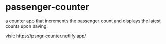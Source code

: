 # passenger-counter
a counter app that increments the passenger count and displays the latest counts upon saving. 

visit: https://psngr-counter.netlify.app/
